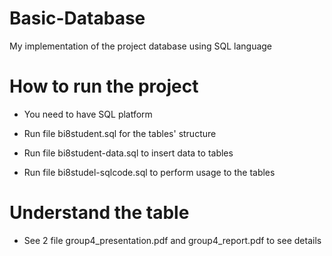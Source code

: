 # Basic-Database
My implementation of the project database using SQL language

# How to run the project
- You need to have SQL platform

- Run file bi8student.sql for the tables' structure

- Run file bi8student-data.sql to insert data to tables

- Run file bi8studel-sqlcode.sql to perform usage to the tables

# Understand the table
- See 2 file group4_presentation.pdf and group4_report.pdf to see details
